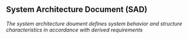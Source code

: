 ## System Architecture Document (SAD)
*The system architecture doument defines system behavior and structure characteristics in accordance with derived requirements*
